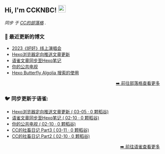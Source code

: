 <h2>Hi, I'm CCKNBC! <img src="https://github.githubassets.com/images/mona-whisper.gif" height="24" /></h2>

<p><em>同步 于 <a href="https://blog.ccknbc.cc">CC的部落格</a> . </em>

### 📕 最近更新的博文

<!-- BLOG-POST-LIST:START -->
- [2023《好好》线上演唱会](https://blog.ccknbc.cc/posts/song-about-you-live-in-the-sky-2023/)
- [Hexo浏览器定向推送文章更新](https://blog.ccknbc.cc/posts/hexo-webpushr-notification/)
- [语雀文章同步至Hexo笔记](https://blog.ccknbc.cc/posts/yuque-to-hexo/)
- [你的公共电视](https://blog.ccknbc.cc/posts/about-pts/)
- [Hexo Butterfly Algolia 搜索的使用](https://blog.ccknbc.cc/posts/hexo-butterfly-algolia/)
<!-- BLOG-POST-LIST:END -->

<p align="right"><a href="https://blog.ccknbc.cc">➡️ 前往部落格查看更多</a></p>

### 🐦 同步更新于语雀:

  - [Hexo浏览器定向推送文章更新 ( 03-05 · 0 颗稻谷)](https://yuque.com/ccknbc/blog/37)
  - [语雀文章同步至Hexo笔记 ( 02-10 · 0 颗稻谷)](https://yuque.com/ccknbc/blog/36)
  - [你的公共电视 ( 02-10 · 0 颗稻谷)](https://yuque.com/ccknbc/blog/35)
  - [CC的社畜日记 Part3 ( 03-11 · 0 颗稻谷)](https://yuque.com/ccknbc/blog/34)
  - [CC的社畜日记 Part2 ( 02-10 · 0 颗稻谷)](https://yuque.com/ccknbc/blog/33)

<p align="right"><a href="https://www.yuque.com/ccknbc/blog">➡️ 前往语雀查看更多</a></p>
